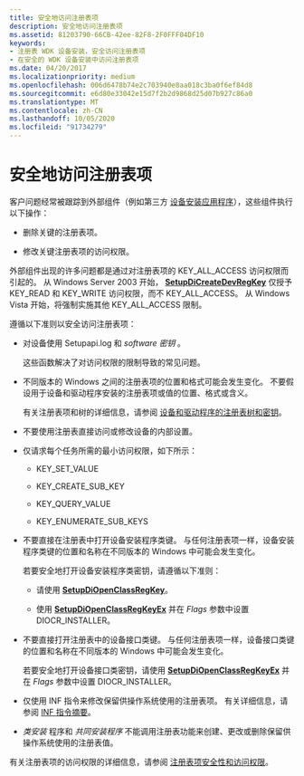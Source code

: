 ```yaml
---
title: 安全地访问注册表项
description: 安全地访问注册表项
ms.assetid: 81203790-66CB-42ee-82F8-2F0FFF04DF10
keywords:
- 注册表 WDK 设备安装，安全访问注册表项
- 在安全的 WDK 设备安装中访问注册表项
ms.date: 04/20/2017
ms.localizationpriority: medium
ms.openlocfilehash: 006d6478b74e2c703940e8aa018c3ba0f6ef84d8
ms.sourcegitcommit: e6d80e33042e15d7f2b2d9868d25d07b927c86a0
ms.translationtype: MT
ms.contentlocale: zh-CN
ms.lasthandoff: 10/05/2020
ms.locfileid: "91734279"
---
```

# <a name="accessing-registry-keys-safely"></a>安全地访问注册表项


客户问题经常被跟踪到外部组件（例如第三方 [设备安装应用程序](writing-a-device-installation-application.md)），这些组件执行以下操作：

-   删除关键的注册表项。

-   修改关键注册表项的访问权限。

外部组件出现的许多问题都是通过对注册表项的 KEY_ALL_ACCESS 访问权限而引起的。 从 Windows Server 2003 开始， [**SetupDiCreateDevRegKey**](/windows/win32/api/setupapi/nf-setupapi-setupdicreatedevregkeya) 仅授予 KEY_READ 和 KEY_WRITE 访问权限，而不 KEY_ALL_ACCESS。 从 Windows Vista 开始，将强制实施其他 KEY_ALL_ACCESS 限制。

遵循以下准则以安全访问注册表项：

-   对设备使用 Setupapi.log 和 *software 密钥* 。

    这些函数解决了对访问权限的限制导致的常见问题。

-   不同版本的 Windows 之间的注册表项的位置和格式可能会发生变化。 不要假设用于设备和驱动程序安装的注册表项或值的位置、格式或含义。

    有关注册表项和树的详细信息，请参阅 [设备和驱动程序的注册表树和密钥](registry-trees-and-keys.md)。

-   不要使用注册表直接访问或修改设备的内部设置。

-   仅请求每个任务所需的最小访问权限，如下所示：

    -   KEY_SET_VALUE

    -   KEY_CREATE_SUB_KEY

    -   KEY_QUERY_VALUE

    -   KEY_ENUMERATE_SUB_KEYS

-   不要直接在注册表中打开设备安装程序类键。 与任何注册表项一样，设备安装程序类键的位置和名称在不同版本的 Windows 中可能会发生变化。

    若要安全地打开设备安装程序类密钥，请遵循以下准则：

    -   请使用 [**SetupDiOpenClassRegKey**](/windows/win32/api/setupapi/nf-setupapi-setupdiopenclassregkey)。

    -   使用 [**SetupDiOpenClassRegKeyEx**](/windows/win32/api/setupapi/nf-setupapi-setupdiopenclassregkeyexa) 并在 *Flags* 参数中设置 DIOCR_INSTALLER。

-   不要直接打开注册表中的设备接口类键。 与任何注册表项一样，设备接口类键的位置和名称在不同版本的 Windows 中可能会发生变化。

    若要安全地打开设备接口类密钥，请使用 [**SetupDiOpenClassRegKeyEx**](/windows/win32/api/setupapi/nf-setupapi-setupdiopenclassregkeyexa) 并在 *Flags* 参数中设置 DIOCR_INSTALLER。

-   仅使用 INF 指令来修改保留供操作系统使用的注册表项。 有关详细信息，请参阅 [INF 指令摘要](summary-of-inf-directives.md)。

-   *类安装* 程序和 *共同安装程序* 不能调用注册表功能来创建、更改或删除保留供操作系统使用的注册表值。

有关注册表项的访问权限的详细信息，请参阅 [注册表项安全性和访问权限](/windows/win32/sysinfo/registry-key-security-and-access-rights)。

